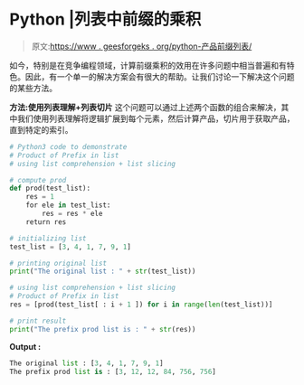 # Python |列表中前缀的乘积

> 原文:[https://www . geesforgeks . org/python-产品前缀列表/](https://www.geeksforgeeks.org/python-product-of-prefix-in-list/)

如今，特别是在竞争编程领域，计算前缀乘积的效用在许多问题中相当普遍和有特色。因此，有一个单一的解决方案会有很大的帮助。让我们讨论一下解决这个问题的某些方法。

**方法:使用列表理解+列表切片**
这个问题可以通过上述两个函数的组合来解决，其中我们使用列表理解将逻辑扩展到每个元素，然后计算产品，切片用于获取产品，直到特定的索引。

```py
# Python3 code to demonstrate
# Product of Prefix in list
# using list comprehension + list slicing 

# compute prod
def prod(test_list):
    res = 1
    for ele in test_list:
        res = res * ele
    return res

# initializing list
test_list = [3, 4, 1, 7, 9, 1]

# printing original list
print("The original list : " + str(test_list))

# using list comprehension + list slicing
# Product of Prefix in list
res = [prod(test_list[ : i + 1 ]) for i in range(len(test_list))]

# print result
print("The prefix prod list is : " + str(res))
```

**Output :**

```py
The original list : [3, 4, 1, 7, 9, 1]
The prefix prod list is : [3, 12, 12, 84, 756, 756]

```